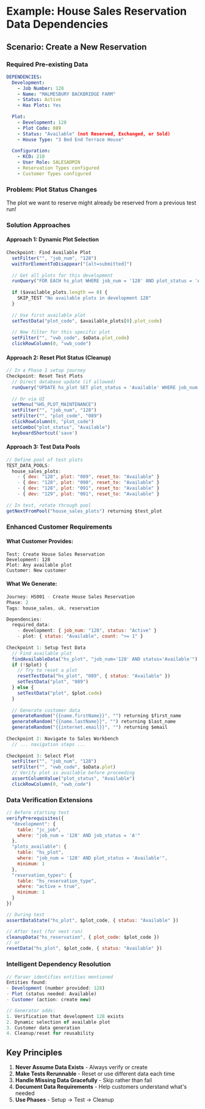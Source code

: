 # Example: House Sales Reservation Data Dependencies

## Scenario: Create a New Reservation

### Required Pre-existing Data

```yaml
DEPENDENCIES:
  Development:
    - Job Number: 128
    - Name: "MALMESBURY BACKBRIDGE FARM"
    - Status: Active
    - Has Plots: Yes
    
  Plot:
    - Development: 128
    - Plot Code: 089
    - Status: "Available" (not Reserved, Exchanged, or Sold)
    - House Type: "3 Bed End Terrace House"
    
  Configuration:
    - KCO: 210
    - User Role: SALESADMIN
    - Reservation Types configured
    - Customer Types configured
```

### Problem: Plot Status Changes

The plot we want to reserve might already be reserved from a previous test run!

### Solution Approaches

#### Approach 1: Dynamic Plot Selection

```javascript
Checkpoint: Find Available Plot
  setFilter("", "job_num", "128")
  waitForElementToDisappear("[alt=submitted]")
  
  // Get all plots for this development
  runQuery("FOR EACH hs_plot WHERE job_num = '128' AND plot_status = 'Available'") returning $available_plots
  
  if ($available_plots.length == 0) {
    SKIP_TEST "No available plots in development 128"
  }
  
  // Use first available plot
  setTestData("plot_code", $available_plots[0].plot_code)
  
  // Now filter for this specific plot
  setFilter("", "vwb_code", $oData.plot_code)
  clickRowColumn(0, "vwb_code")
```

#### Approach 2: Reset Plot Status (Cleanup)

```javascript
// In a Phase 1 setup journey
Checkpoint: Reset Test Plots
  // Direct database update (if allowed)
  runQuery("UPDATE hs_plot SET plot_status = 'Available' WHERE job_num = '128' AND plot_code IN ('089', '090', '091')")
  
  // Or via UI
  setMenu("%HS_PLOT_MAINTENANCE")
  setFilter("", "job_num", "128")
  setFilter("", "plot_code", "089")
  clickRowColumn(0, "plot_code")
  setCombo("plot_status", "Available")
  keyboardShortcut('save')
```

#### Approach 3: Test Data Pools

```javascript
// Define pool of test plots
TEST_DATA_POOLS:
  house_sales_plots:
    - { dev: "128", plot: "089", reset_to: "Available" }
    - { dev: "128", plot: "090", reset_to: "Available" }
    - { dev: "128", plot: "091", reset_to: "Available" }
    - { dev: "129", plot: "001", reset_to: "Available" }
    
// In test, rotate through pool
getNextFromPool("house_sales_plots") returning $test_plot
```

### Enhanced Customer Requirements

#### What Customer Provides:
```
Test: Create House Sales Reservation
Development: 128
Plot: Any available plot
Customer: New customer
```

#### What We Generate:

```javascript
Journey: HS001 - Create House Sales Reservation
Phase: 2
Tags: house_sales, uk, reservation

Dependencies:
  required_data:
    - development: { job_num: "128", status: "Active" }
    - plot: { status: "Available", count: ">= 1" }
  
Checkpoint 1: Setup Test Data
  // Find available plot
  findAvailableData("hs_plot", "job_num='128' AND status='Available'") returning $plot
  if (!$plot) {
    // Try to reset a plot
    resetTestData("hs_plot", "089", { status: "Available" })
    setTestData("plot", "089")
  } else {
    setTestData("plot", $plot.code)
  }
  
  // Generate customer data
  generateRandom("{{name.firstName}}", "") returning $first_name
  generateRandom("{{name.lastName}}", "") returning $last_name
  generateRandom("{{internet.email}}", "") returning $email
  
Checkpoint 2: Navigate to Sales Workbench
  // ... navigation steps ...
  
Checkpoint 3: Select Plot
  setFilter("", "job_num", "128")
  setFilter("", "vwb_code", $oData.plot)
  // Verify plot is available before proceeding
  assertColumnValue("plot_status", "Available")
  clickRowColumn(0, "vwb_code")
```

### Data Verification Extensions

```javascript
// Before starting test
verifyPrerequisites({
  "development": { 
    table: "jc_job",
    where: "job_num = '128' AND job_status = 'A'"
  },
  "plots_available": {
    table: "hs_plot", 
    where: "job_num = '128' AND plot_status = 'Available'",
    minimum: 1
  },
  "reservation_types": {
    table: "hs_reservation_type",
    where: "active = true",
    minimum: 1
  }
})

// During test
assertDataState("hs_plot", $plot_code, { status: "Available" })

// After test (for next run)
cleanupData("hs_reservation", { plot_code: $plot_code })
// or
resetData("hs_plot", $plot_code, { status: "Available" })
```

### Intelligent Dependency Resolution

```javascript
// Parser identifies entities mentioned
Entities found:
- Development (number provided: 128)
- Plot (status needed: Available)
- Customer (action: create new)

// Generator adds:
1. Verification that development 128 exists
2. Dynamic selection of available plot
3. Customer data generation
4. Cleanup/reset for reusability
```

## Key Principles

1. **Never Assume Data Exists** - Always verify or create
2. **Make Tests Rerunnable** - Reset or use different data each time
3. **Handle Missing Data Gracefully** - Skip rather than fail
4. **Document Data Requirements** - Help customers understand what's needed
5. **Use Phases** - Setup → Test → Cleanup